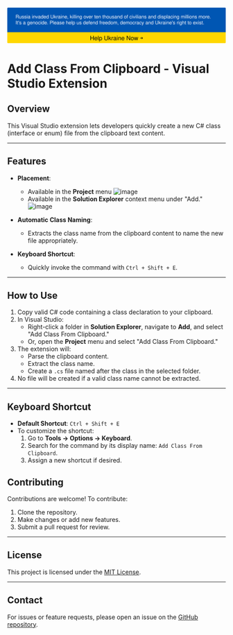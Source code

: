 [![Stand With Ukraine](https://raw.githubusercontent.com/vshymanskyy/StandWithUkraine/main/banner2-direct.svg)](https://stand-with-ukraine.pp.ua)

# Add Class From Clipboard - Visual Studio Extension

## Overview

This Visual Studio extension lets developers quickly create a new C# class (interface or enum) file from the clipboard text content.

---

## Features

- **Placement**:
  - Available in the **Project** menu
    ![image](https://github.com/user-attachments/assets/144888a6-6f3c-4edb-8109-645828916a48)
  - Available in the **Solution Explorer** context menu under "Add."
    ![image](https://github.com/user-attachments/assets/b5bf8c35-1a11-4eb7-a1da-b043ec070a4f)

- **Automatic Class Naming**:
  - Extracts the class name from the clipboard content to name the new file appropriately.

- **Keyboard Shortcut**:
  - Quickly invoke the command with `Ctrl + Shift + E`.

---

## How to Use

1. Copy valid C# code containing a class declaration to your clipboard.
2. In Visual Studio:
   - Right-click a folder in **Solution Explorer**, navigate to **Add**, and select "Add Class From Clipboard."
   - Or, open the **Project** menu and select "Add Class From Clipboard."
3. The extension will:
   - Parse the clipboard content.
   - Extract the class name.
   - Create a `.cs` file named after the class in the selected folder.
4. No file will be created if a valid class name cannot be extracted.

---

## Keyboard Shortcut

- **Default Shortcut**: `Ctrl + Shift + E`
- To customize the shortcut:
  1. Go to **Tools -> Options -> Keyboard**.
  2. Search for the command by its display name: `Add Class From Clipboard`.
  3. Assign a new shortcut if desired.

## Contributing

Contributions are welcome! To contribute:
1. Clone the repository.
2. Make changes or add new features.
3. Submit a pull request for review.

---

## License

This project is licensed under the [MIT License](LICENSE).

---

## Contact

For issues or feature requests, please open an issue on the [GitHub repository](https://github.com/ycherkes/AddClassFromClipboard).
